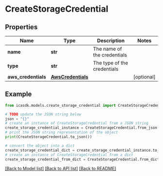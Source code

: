 # CreateStorageCredential


## Properties

Name | Type | Description | Notes
------------ | ------------- | ------------- | -------------
**name** | **str** | The name of the credentials | 
**type** | **str** | The type of the credentials | 
**aws_credentials** | [**AwsCredentials**](AwsCredentials.md) |  | [optional] 

## Example

```python
from icasdk.models.create_storage_credential import CreateStorageCredential

# TODO update the JSON string below
json = "{}"
# create an instance of CreateStorageCredential from a JSON string
create_storage_credential_instance = CreateStorageCredential.from_json(json)
# print the JSON string representation of the object
print(CreateStorageCredential.to_json())

# convert the object into a dict
create_storage_credential_dict = create_storage_credential_instance.to_dict()
# create an instance of CreateStorageCredential from a dict
create_storage_credential_from_dict = CreateStorageCredential.from_dict(create_storage_credential_dict)
```
[[Back to Model list]](../README.md#documentation-for-models) [[Back to API list]](../README.md#documentation-for-api-endpoints) [[Back to README]](../README.md)


